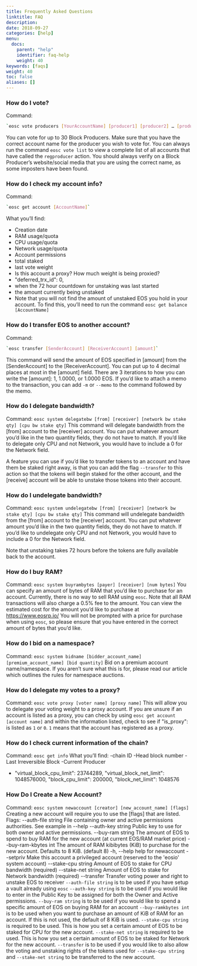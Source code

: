```yaml
---
title: Frequently Asked Questions
linktitle: FAQ
description:
date: 2018-09-27
categories: [help]
menu:
  docs:
    parent: "help"
    identifier: faq-help
    weight: 40
keywords: [faqs]
weight: 40
toc: false
aliases: []
---
```


### How do I vote?
Command: 
```bash
`eosc vote producers [YourAccountName] [producer1] [producer2] … [producer30]`
```
You can vote for up to 30 Block Producers. Make sure that you have the correct account name for the producer you wish to vote for. You can always run the command `eosc vote list` to view a complete list of all accounts that have called the `regproducer` action. You should always verify on a Block Producer’s website/social media that you are using the correct name, as some imposters have been found.

### How do I check my account info?
Command: 
```bash
`eosc get account [AccountName]`
```
What you’ll find: 
* Creation date
* RAM usage/quota
* CPU usage/quota
* Network usage/quota
* Account permissions
* total staked
* last vote weight
* Is this account a proxy? How much weight is being proxied?
* "deferred_trx_id": 0,
* when the 72 hour countdown for unstaking was last started
* the amount currently being unstaked
* Note that you will not find the amount of unstaked EOS you hold in your account. To find this, you’ll need to run the command `eosc get balance [AccountName]`

### How do I transfer EOS to another account?
Command: 
```bash
`eosc transfer [SenderAccount] [ReceiverAccount] [amount]`
```
This command will send the amount of EOS specified in [amount] from the [SenderAccount] to the [ReceiverAccount]. You can put up to 4 decimal places at most in the [amount] field. There are 3 iterations to how you can write the [amount]: 1, 1.0000, or 1.0000 EOS.
If you’d like to attach a memo to the transaction, you can add `-m` or `--memo` to the command followed by the memo. 

### How do I delegate bandwidth?
Command: `eosc system delegatebw [from] [receiver] [network bw stake qty] [cpu bw stake qty]`
This command will delegate bandwidth from the [from] account to the [receiver] account. You can put whatever amount you’d like in the two quantity fields, they do not have to match. If you’d like to delegate only CPU and not Network, you would have to include a 0 for the Network field. 

A feature you can use if you’d like to transfer tokens to an account and have them be staked right away, is that you can add the flag `--transfer` to this action so that the tokens will begin staked for the other account, and the [receive] account will be able to unstake those tokens into their account.

### How do I undelegate bandwidth?
Command: `eosc system undelegatebw [from] [receiver] [network bw stake qty] [cpu bw stake qty]`
This command will undelegate bandwidth from the [from] account to the [receiver] account. You can put whatever amount you’d like in the two quantity fields, they do not have to match. If you’d like to undelegate only CPU and not Network, you would have to include a 0 for the Network field. 

Note that unstaking takes 72 hours before the tokens are fully available back to the account. 

### How do I buy RAM?
Command: `eosc system buyrambytes [payer] [receiver] [num bytes]`
You can specify an amount of bytes of RAM that you’d like to purchase for an account. Currently, there is no way to sell RAM using `eosc`.
Note that all RAM transactions will also charge a 0.5% fee to the amount. You can view the estimated cost for the amount you’d like to purchase at https://www.eosrp.io/ 
You will not be prompted with a price for purchase when using `eosc`, so please ensure that you have entered in the correct amount of bytes that you’d like.

### How do I bid on a namespace?
Command: `eosc system bidname [bidder_account_name] [premium_account_name] [bid quantity]`
Bid on a premium account name/namespace. If you aren’t sure what this is for, please read our article which outlines the rules for namespace auctions. 

### How do I delegate my votes to a proxy?
Command: `eosc vote proxy [voter name] [proxy name]`
This will allow you to delegate your voting weight to a proxy account. If you are unsure if an account is listed as a proxy, you can check by using `eosc get account [account name]` and within the information listed, check to see if "is_proxy": is listed as `1` or `0`. `1` means that the account has registered as a proxy.

### How do I check current information of the chain?
Command: `eosc get info`
What you’ll find:
-chain ID
-Head block number
-Last Irreversible Block
-Current Producer
-  "virtual_block_cpu_limit": 23744289,
  "virtual_block_net_limit": 1048576000,
  "block_cpu_limit": 200000,
  "block_net_limit": 1048576

### How Do I Create a New Account?
Command: `eosc system newaccount [creator] [new_account_name] [flags]`
Creating a new account will require you to use the [flags] that are listed.
Flags:
      --auth-file string     File containing owner and active permissions authorities. See example in --help
      --auth-key string      Public key to use for both owner and active permissions.
      --buy-ram string       The amount of EOS to spend to buy RAM for the new account (at current EOS/RAM market price)
      --buy-ram-kbytes int   The amount of RAM kibibytes (KiB) to purchase for the new account.  Defaults to 8 KiB. (default 8)
  -h, --help                 help for newaccount
      --setpriv              Make this account a privileged account (reserved to the 'eosio' system account)
      --stake-cpu string     Amount of EOS to stake for CPU bandwidth (required)
      --stake-net string     Amount of EOS to stake for Network bandwidth (required)
      --transfer             Transfer voting power and right to unstake EOS to receiver
`--auth-file string` is to be used if you have setup a vault already using `eosc`
`--auth-key string` is to be used if you would like to enter in the Public Key to be assigned for both the Owner and Active permissions.
`--buy-ram string` is to be used if you would like to spend a specific amount of EOS on buying RAM for an account
`--buy-ramkbytes int` is to be used when you want to purchase an amount of KiB of RAM for an account. If this is not used, the default of 8 KiB is used.
`--stake-cpu string` is required to be used. This is how you set a certain amount of EOS to be staked for CPU for the new account.
`--stake-net string` is required to be used. This is how you set a certain amount of EOS to be staked for Network for the new account.
`--transfer` is to be used if you would like to also allow the voting and unstaking rights of the tokens used for `--stake-cpu string` and `--stake-net string` to be transferred to the new account. 

